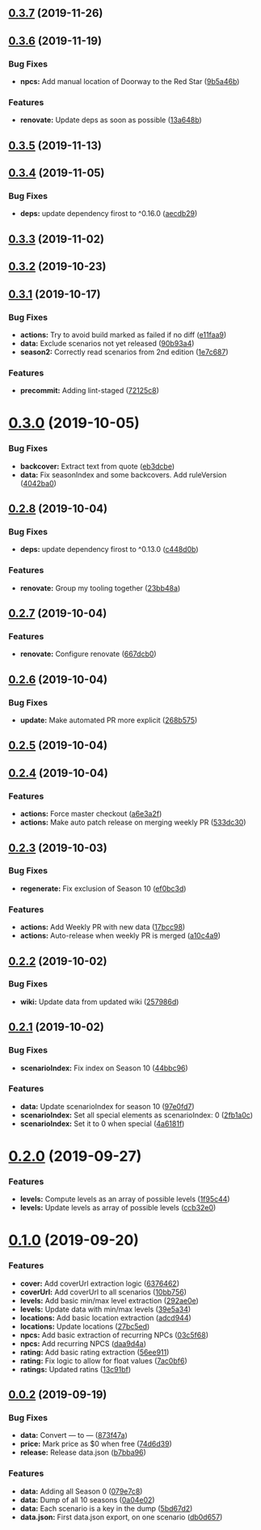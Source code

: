 ## [0.3.7](https://github.com/pixelastic/pathfinder-society/compare/0.3.6...0.3.7) (2019-11-26)

## [0.3.6](https://github.com/pixelastic/pathfinder-society/compare/0.3.5...0.3.6) (2019-11-19)


### Bug Fixes

* **npcs:** Add manual location of Doorway to the Red Star ([9b5a46b](https://github.com/pixelastic/pathfinder-society/commit/9b5a46b21718fb7d67b8a24ed98b393529d96856))


### Features

* **renovate:** Update deps as soon as possible ([13a648b](https://github.com/pixelastic/pathfinder-society/commit/13a648bf4083d91db6cc2897f67d2fae3a8c2bc3))

## [0.3.5](https://github.com/pixelastic/pathfinder-society/compare/0.3.4...0.3.5) (2019-11-13)

## [0.3.4](https://github.com/pixelastic/pathfinder-society/compare/0.3.3...0.3.4) (2019-11-05)


### Bug Fixes

* **deps:** update dependency firost to ^0.16.0 ([aecdb29](https://github.com/pixelastic/pathfinder-society/commit/aecdb29e72b4310bc15f97d0988a3e568d05b101))

## [0.3.3](https://github.com/pixelastic/pathfinder-society/compare/0.3.2...0.3.3) (2019-11-02)

## [0.3.2](https://github.com/pixelastic/pathfinder-society/compare/0.3.1...0.3.2) (2019-10-23)

## [0.3.1](https://github.com/pixelastic/pathfinder-society/compare/0.3.0...0.3.1) (2019-10-17)


### Bug Fixes

* **actions:** Try to avoid build marked as failed if no diff ([e11faa9](https://github.com/pixelastic/pathfinder-society/commit/e11faa97dfce81a555100ff871cb96be58e84069))
* **data:** Exclude scenarios not yet released ([90b93a4](https://github.com/pixelastic/pathfinder-society/commit/90b93a471a2da86665ed8c25bc02adbd5ddcafef))
* **season2:** Correctly read scenarios from 2nd edition ([1e7c687](https://github.com/pixelastic/pathfinder-society/commit/1e7c687fc650cbf3546e784b3473acfdeecb5e4f))


### Features

* **precommit:** Adding lint-staged ([72125c8](https://github.com/pixelastic/pathfinder-society/commit/72125c8011c83863ec38f898d353cccd0932f354))



# [0.3.0](https://github.com/pixelastic/pathfinder-society/compare/0.2.8...0.3.0) (2019-10-05)


### Bug Fixes

* **backcover:** Extract text from quote ([eb3dcbe](https://github.com/pixelastic/pathfinder-society/commit/eb3dcbef30bfd676fcdf7005683d70aa52a96747))
* **data:** Fix seasonIndex and some backcovers. Add ruleVersion ([4042ba0](https://github.com/pixelastic/pathfinder-society/commit/4042ba0159de5a68047ebfca3d6ee3ade53fb1c7))



## [0.2.8](https://github.com/pixelastic/pathfinder-society/compare/0.2.7...0.2.8) (2019-10-04)


### Bug Fixes

* **deps:** update dependency firost to ^0.13.0 ([c448d0b](https://github.com/pixelastic/pathfinder-society/commit/c448d0bd56a4ceebb6b39b19ebb3733abc309ca2))


### Features

* **renovate:** Group my tooling together ([23bb48a](https://github.com/pixelastic/pathfinder-society/commit/23bb48ad2a97e30179b72944a684fbf7eb982311))



## [0.2.7](https://github.com/pixelastic/pathfinder-society/compare/0.2.6...0.2.7) (2019-10-04)


### Features

* **renovate:** Configure renovate ([667dcb0](https://github.com/pixelastic/pathfinder-society/commit/667dcb054239735efa8328c056c4c91c781bcc92))



## [0.2.6](https://github.com/pixelastic/pathfinder-society/compare/0.2.5...0.2.6) (2019-10-04)


### Bug Fixes

* **update:** Make automated PR more explicit ([268b575](https://github.com/pixelastic/pathfinder-society/commit/268b575257df83a62c71b86d8e343bd8257523a2))



## [0.2.5](https://github.com/pixelastic/pathfinder-society/compare/0.2.4...0.2.5) (2019-10-04)



## [0.2.4](https://github.com/pixelastic/pathfinder-society/compare/0.2.3...0.2.4) (2019-10-04)


### Features

* **actions:** Force master checkout ([a6e3a2f](https://github.com/pixelastic/pathfinder-society/commit/a6e3a2f6f703b0946c0afae63453f169b07d0a23))
* **actions:** Make auto patch release on merging weekly PR ([533dc30](https://github.com/pixelastic/pathfinder-society/commit/533dc3023946a274d7e06ac5dc3a7a1781a7057e))



## [0.2.3](https://github.com/pixelastic/pathfinder-society/compare/0.2.2...0.2.3) (2019-10-03)


### Bug Fixes

* **regenerate:** Fix exclusion of Season 10 ([ef0bc3d](https://github.com/pixelastic/pathfinder-society/commit/ef0bc3df6e9e024b76f8a85219c8a1df242c373c))


### Features

* **actions:** Add Weekly PR with new data ([17bcc98](https://github.com/pixelastic/pathfinder-society/commit/17bcc98fce2b44b546ae131f93ee431214236ef9))
* **actions:** Auto-release when weekly PR is merged ([a10c4a9](https://github.com/pixelastic/pathfinder-society/commit/a10c4a94ea9bf6509d0066b2ca8d9b9001e31f9e))



## [0.2.2](https://github.com/pixelastic/pathfinder-society/compare/0.2.1...0.2.2) (2019-10-02)


### Bug Fixes

* **wiki:** Update data from updated wiki ([257986d](https://github.com/pixelastic/pathfinder-society/commit/257986d798b3e70ff0ea4fc698bb35042e26142a))



## [0.2.1](https://github.com/pixelastic/pathfinder-society/compare/0.2.0...0.2.1) (2019-10-02)


### Bug Fixes

* **scenarioIndex:** Fix index on Season 10 ([44bbc96](https://github.com/pixelastic/pathfinder-society/commit/44bbc969756ed53882c0c25accca0aae082a9103))


### Features

* **data:** Update scenarioIndex for season 10 ([97e0fd7](https://github.com/pixelastic/pathfinder-society/commit/97e0fd7ffb4d148db4e7fea7ae008133ed4d90ca))
* **scenarioIndex:** Set all special elements as scenarioIndex: 0 ([2fb1a0c](https://github.com/pixelastic/pathfinder-society/commit/2fb1a0c0527b1f321809ed00cad5283370ce41d6))
* **scenarioIndex:** Set it to 0 when special ([4a6181f](https://github.com/pixelastic/pathfinder-society/commit/4a6181f964be468cc873ada64fe44f9504d6aad6))



# [0.2.0](https://github.com/pixelastic/pathfinder-society/compare/0.1.0...0.2.0) (2019-09-27)


### Features

* **levels:** Compute levels as an array of possible levels ([1f95c44](https://github.com/pixelastic/pathfinder-society/commit/1f95c44f3cf90e3021c11723f6e694774f8712ec))
* **levels:** Update levels as array of possible levels ([ccb32e0](https://github.com/pixelastic/pathfinder-society/commit/ccb32e00a24e1d16f784ebcfb51b684cc324a5ff))



# [0.1.0](https://github.com/pixelastic/pathfinder-society/compare/0.0.2...0.1.0) (2019-09-20)


### Features

* **cover:** Add coverUrl extraction logic ([6376462](https://github.com/pixelastic/pathfinder-society/commit/637646220e573cb818a2de442c4495266793f956))
* **coverUrl:** Add coverUrl to all scenarios ([10bb756](https://github.com/pixelastic/pathfinder-society/commit/10bb756cdfca71468f04882b9b886ce9409e1b8e))
* **levels:** Add basic min/max level extraction ([292ae0e](https://github.com/pixelastic/pathfinder-society/commit/292ae0ebb3b5d30c2f0c21e5a1be1df5f99bfdf9))
* **levels:** Update data with min/max levels ([39e5a34](https://github.com/pixelastic/pathfinder-society/commit/39e5a34367475d695ab403db376b5ba7cba8b3f1))
* **locations:** Add basic location extraction ([adcd944](https://github.com/pixelastic/pathfinder-society/commit/adcd94459adf46d217139605afe6601cc3065c5e))
* **locations:** Update locations ([27bc5ed](https://github.com/pixelastic/pathfinder-society/commit/27bc5edccee5d1c5b57d8ff25453386c83d4feef))
* **npcs:** Add basic extraction of recurring NPCs ([03c5f68](https://github.com/pixelastic/pathfinder-society/commit/03c5f6874ef703cba537c873e101f6d85307f84b))
* **npcs:** Add recurring NPCS ([daa9d4a](https://github.com/pixelastic/pathfinder-society/commit/daa9d4a8ff8756fc8b4aba4e0b2174009a5b6a09))
* **rating:** Add basic rating extraction ([56ee911](https://github.com/pixelastic/pathfinder-society/commit/56ee91100692e40cdb047d482ae96cecfeb92083))
* **rating:** Fix logic to allow for float values ([7ac0bf6](https://github.com/pixelastic/pathfinder-society/commit/7ac0bf6a54b53ac91520d4b890ff4650efa363da))
* **ratings:** Updated ratins ([13c91bf](https://github.com/pixelastic/pathfinder-society/commit/13c91bf2c36d27abc774f107cbc55dccea83fa8d))



## [0.0.2](https://github.com/pixelastic/pathfinder-society/compare/db0d657ac32faa763406dcebc839523856a29a97...0.0.2) (2019-09-19)


### Bug Fixes

* **data:** Convert &mdash; to — ([873f47a](https://github.com/pixelastic/pathfinder-society/commit/873f47aad7bd0b370d60acb533cd67df338019e9))
* **price:** Mark price as $0 when free ([74d6d39](https://github.com/pixelastic/pathfinder-society/commit/74d6d39f0ee6a588001685c5200e476079ccce66))
* **release:** Release data.json ([b7bba96](https://github.com/pixelastic/pathfinder-society/commit/b7bba9608690292e7aa3554f4c226f65335ef087))


### Features

* **data:** Adding all Season 0 ([079e7c8](https://github.com/pixelastic/pathfinder-society/commit/079e7c86d6a4d98c75be7c01f4b0c6a96e154d7a))
* **data:** Dump of all 10 seasons ([0a04e02](https://github.com/pixelastic/pathfinder-society/commit/0a04e028a3530868e2d6e8189938217b1b53190e))
* **data:** Each scenario is a key in the dump ([5bd67d2](https://github.com/pixelastic/pathfinder-society/commit/5bd67d22c6c30b75b2bb67942120d46cebbfb0ca))
* **data.json:** First data.json export, on one scenario ([db0d657](https://github.com/pixelastic/pathfinder-society/commit/db0d657ac32faa763406dcebc839523856a29a97))

